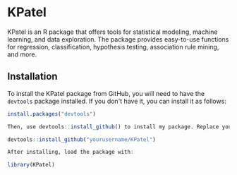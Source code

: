 # KPatel

KPatel is an R package that offers tools for statistical modeling, machine learning, and data exploration. The package provides easy-to-use functions for regression, classification, hypothesis testing, association rule mining, and more.

## Installation

To install the KPatel package from GitHub, you will need to have the `devtools` package installed. If you don't have it, you can install it as follows:

```r
install.packages("devtools")

Then, use devtools::install_github() to install my package. Replace yourusername/yourpackagename with the correct GitHub path:

devtools::install_github("yourusername/KPatel")

After installing, load the package with:

library(KPatel)
